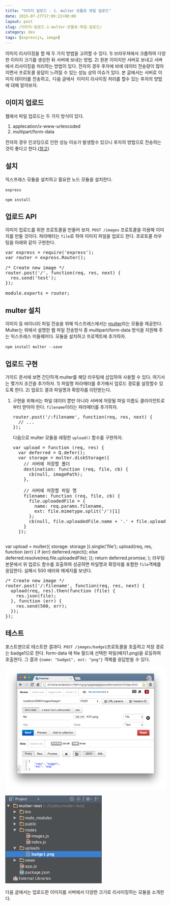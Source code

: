 ```yaml
---
title: "이미지 업로드 - 1. multer 모듈로 파일 업로드"
date: 2015-07-27T17:09:22+00:00
layout: post
slug: /이미지-업로드-1-multer-모듈로-파일-업로드/
category: dev
tags: [expressjs, image]
---
```


이미지 리사이징을 할 때 두 가지 방법을 고려할 수 있다. 1) 브라우져에서 크롭하여 다양한 이미지 크기를 생성한 뒤 서버에 보내는 방법. 2) 원본 이미지만 서버로 보내고 서버에서 리사이징을 처리하는 방법이 있다. 전자의 경우 후자에 비에 데이터 전송량이 많아지면서 프로토콜 응답이 느려질 수 있는 성능 상의 이슈가 있다. 본 글에서는 서버로 이미지 데이터를 전송하고,  다음 글에서  이미지 리사이징 처리를 할수 있는 후자의 방법에 대해 알아보자.

## 이미지 업로드

웹에서 파일 업로드는 두 가지 방식이 있다.

<ol>
	<li>applecation/x-www-urlencoded</li>
	<li>multipart/form-data</li>
</ol>
전자의 경우 인코딩으로 인한 성능 이슈가 발생할수 있으니 후자의 방법으로 전송하는 것이 좋다고 한다.(<a href="http://stackoverflow.com/questions/4007969/application-x-www-form-urlencoded-or-multipart-form-data">참고</a>)

## 설치

익스프레스 모듈을 설치하고 필요한 노드 모듈을 설치한다.

`express`

`npm install`

## 업로드 API

이미지 업로드를 위한 프로토콜을 만들어 보자. `POST /images` 프로토콜을 이용해 이미지를 만들 것이다. 파라메터는 `file`로 하여 이미지 파일을 업로드 한다. 프로토콜 라우팅을 아래와 같이 구현한다.

<pre class="lang:js decode:true " title="routes/images.js">var express = require('express');
var router = express.Router();

/* Create new image */
router.post('/', function(req, res, next) {
  res.send('test');
});

module.exports = router;
</pre>

## multer 설치

이미지 등 바이너리 파일 전송을 위해 익스프레스에서는 <a href="https://github.com/expressjs/multer">multer</a>라는 모듈을 제공한다. Multer는 위에서 설명한 웹 파일 전송방식 중 multipart/form-data 방식을 지원해 주는 익스프레스 미들웨어다. 모듈을 설치하고 프로젝트에 추가하자.

`npm install multer --save`

## 업로드 구현

가이드 문서에 보면 간단하게 multer를 해당 라우팅에 삽입하여 사용할 수 있다. 여기서는 몇가지 조건을 추가하자. 1) 파일명 파라매터를 추가해서 업로드 경로를 설정할수 있도록 한다. 2) 업로드 결과 파일명과 확장자를 리턴받는다.

1. 구현을 위해서는 파일 데이터 뿐만 아니라 서버에 저장될 파일 이름도 클라이언트로 부터 받아야 한다. `filename`이라는 파라매터를 추가하자.
   <pre class="lang:js decode:true " title="routes/images.js">router.post('/:filename', function(req, res, next) {
     // ...
   });</pre>

   다음으로 multer 모듈을 래핑한 `upload()` 함수를 구현하자.
   <pre class="lang:js decode:true" title="routes/images.js">var upload = function (req, res) {
     var deferred = Q.defer();
     var storage = multer.diskStorage({
       // 서버에 저장할 폴더
       destination: function (req, file, cb) {
         cb(null, imagePath);
       },
   
       // 서버에 저장할 파일 명
       filename: function (req, file, cb) {
         file.uploadedFile = {
           name: req.params.filename,
           ext: file.mimetype.split('/')[1]
         };
         cb(null, file.uploadedFile.name + '.' + file.uploadedFile.ext);
       }
     });

var upload = multer({ storage: storage }).single('file');
upload(req, res, function (err) {
if (err) deferred.reject();
else deferred.resolve(req.file.uploadedFile);
});
return deferred.promise;
};</pre>
라우팅 본문에서 위 업로드 함수를 호출하여 성공하면 파일명과 확장자를 포함한 `file`객체를 응답한다. 실패시 500 에러와 메세지를 보낸다.

<pre class="lang:js decode:true" title="routes/images.js">/* Create new image */
router.post('/:filename', function(req, res, next) {
  upload(req, res).then(function (file) {
    res.json(file);
  }, function (err) {
    res.send(500, err);
  });
});</pre>

## 테스트

포스트맨으로 테스트한 결과다. `POST /images/badge1`프로토콜을 호출하고 저장 경로는 badge1으로 한다. form-data 에 file 필드에 선택한 파일(배지1.png)을 로등하여 호출한다. 그 결과 `{name: "badge1", ext: "png"}` 객체를 응답받을 수 있다.

![](/assets/imgs/2015/multer1.png)

![](/assets/imgs/2015/multer2.png)

다음 글에서는 업로드한 이미지를 서버에서 다양한 크기로 리사이징하는 모듈을 소개한다.
